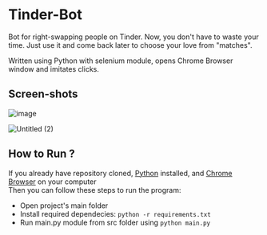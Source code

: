 # Tinder-Bot
Bot for right-swapping people on Tinder. Now, you don't have to waste your time. Just use it and come back later to choose your love from "matches".

Written using Python with selenium module, opens Chrome Browser window and imitates clicks.

## Screen-shots
![image](https://github.com/user-attachments/assets/ee5dd251-58c8-4d2d-9511-36eaa9ed92f9)

![Untitled (2)](https://github.com/user-attachments/assets/87b28ebb-bd5c-4a84-a166-e22e823db74f)




## How to Run ?
If you already have repository cloned, [Python](https://www.python.org/downloads/) installed, and [Chrome Browser](https://www.google.com/chrome/) on your computer<br>
Then you can follow these steps to run the program:
- Open project's main folder
- Install required dependecies: `python -r requirements.txt`
- Run main.py module from src folder using `python main.py`

